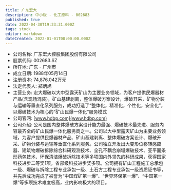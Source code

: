 ```yaml
---
title: 广东宏大
description: 中小板 - 化工原料 - 002683
published: true
date: 2022-04-30T19:23:31.000Z
tags: stock
editor: markdown
dateCreated: 2022-01-01T00:00:00.000Z
---
```


- 公司名称: 广东宏大控股集团股份有限公司
- 股票代码: 002683.SZ
- 所在地: 广东 - 广州市
- 成立日期: 1988年05月14日
- 注册资本: 74,876.042万元
- 法定代表人: 郑炳旭
- 主营业务: 宏大爆破以大中型露天矿山为主要业务领域，为客户提供民爆器材产品(含现场混装)，矿山基建剥离，整体爆破方案设计，爆破开采，矿物分装与运输等垂直化系列服务，成功打造了“整体化，精准化，个性化，安全化”，以爆破技术为核心的“矿山民爆一体化”服务模式
- 公司官网: [www.hdbp.com](www.hdbp.com)
- 公司介绍: 公司是国内整体爆破方案设计能力最强、爆破技术最先进、服务内容最齐全的矿山民爆一体化服务商之一。公司以大中型露天矿山为主要业务领域，为客户提供民爆器材产品、矿山基建剥离、整体爆破方案设计、爆破开采、矿物分装与运输等垂直化系列服务。公司独立开发出大变形位移转感应器、建筑物爆破拆除综合科研观测技术、全孔不耦合崩塌爆破技术、亚平面条形药包技术、环保清洁爆破拆除技术等多项国内外领先的科研成果，获得国家科技进步二等奖1项，省部级科技进步奖多项。公司拥有矿山工程施工总承包一级、爆破与拆除工程专业承包一级、土石方工程专业承包一级资质证书等，并先后成功完成了被誉为“中国煤矿第一爆”、“世界环保第一爆”、“中国第一爆”等多项技术难度极高，业内影响极大的项目。


